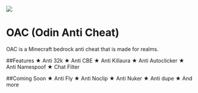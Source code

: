 ![](https://media.discordapp.net/attachments/781201377455767582/1015878497983533066/photo-output.jpg?width=1440&height=435)<br/>
# OAC (Odin Anti Cheat)
OAC is a Minecraft bedrock anti cheat that is made for realms.

##Features
★ Anti 32k
★ Anti CBE
★ Anti Killaura
★ Anti Autoclicker
★ Anti Namespoof
★ Chat Filter

##Coming Soon
★ Anti Fly
★ Anti Noclip
★ Anti Nuker
★ Anti dupe
★ And more
